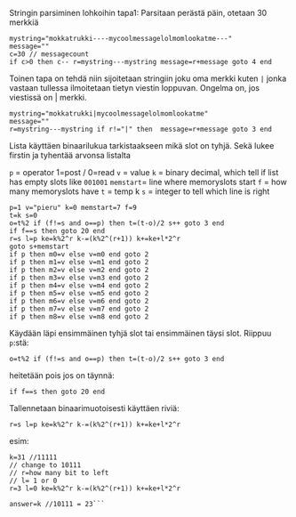 Stringin parsiminen lohkoihin tapa1:
Parsitaan perästä päin, otetaan 30 merkkiä

```
mystring="mokkatrukki----mycoolmessagelolmomlookatme---"
message=""
c=30 // messagecount
if c>0 then c-- r=mystring---mystring message=r+message goto 4 end
```

Toinen tapa on tehdä niin sijoitetaan stringiin joku oma merkki kuten `|`
jonka vastaan tullessa ilmoitetaan tietyn viestin loppuvan. Ongelma on, jos viestissä on | merkki.

```
mystring="mokkatrukki|mycoolmessagelolmomlookatme"
message=""
r=mystring---mystring if r!="|" then  message=r+message goto 3 end
```

Lista käyttäen binaarilukua tarkistaakseen mikä slot on tyhjä. Sekä lukee firstin ja tyhentää arvonsa listalta

`p` = operator 1=post / 0=read
`v` = value
`k` = binary decimal, which tell if list has empty slots like `001001`
`memstart`= line where memoryslots start
`f` = how many memoryslots have
`t` = temp k
`s` = integer to tell which line is right
```
p=1 v="pieru" k=0 memstart=7 f=9
t=k s=0
o=t%2 if (f!=s and o==p) then t=(t-o)/2 s++ goto 3 end
if f==s then goto 20 end
r=s l=p ke=k%2^r k-=(k%2^(r+1)) k+=ke+l*2^r
goto s+memstart
if p then m0=v else v=m0 end goto 2
if p then m1=v else v=m1 end goto 2
if p then m2=v else v=m2 end goto 2
if p then m3=v else v=m3 end goto 2
if p then m4=v else v=m4 end goto 2
if p then m5=v else v=m5 end goto 2
if p then m6=v else v=m6 end goto 2
if p then m7=v else v=m7 end goto 2
if p then m8=v else v=m8 end goto 2
```
Käydään läpi ensimmäinen tyhjä slot tai ensimmäinen täysi slot. Riippuu `p`:stä:
```
o=t%2 if (f!=s and o==p) then t=(t-o)/2 s++ goto 3 end
```
heitetään pois jos on täynnä:
```
if f==s then goto 20 end
```
Tallennetaan binaarimuotoisesti käyttäen riviä:
```
r=s l=p ke=k%2^r k-=(k%2^(r+1)) k+=ke+l*2^r
```
esim:
```
k=31 //11111
// change to 10111
// r=how many bit to left
// l= 1 or 0
r=3 l=0 ke=k%2^r k-=(k%2^(r+1)) k+=ke+l*2^r

answer=k //10111 = 23```
